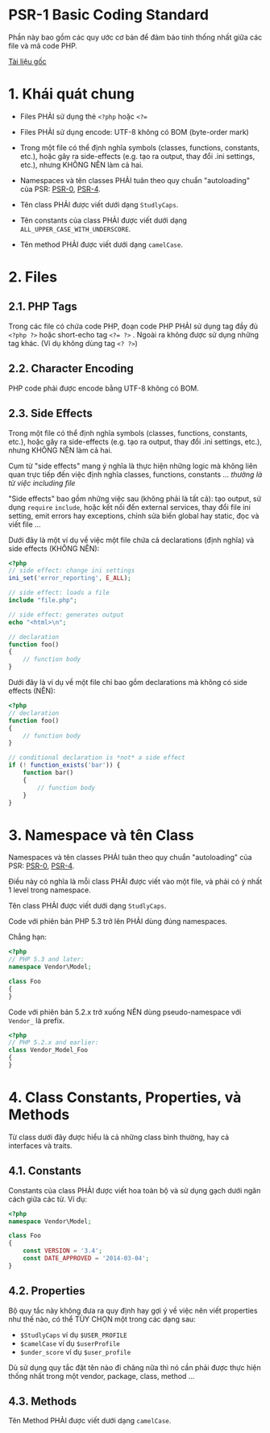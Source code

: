 # PSR-1 Basic Coding Standard

Phần này bao gồm các quy ước cơ bản để đảm bảo tính thống nhất giữa các file và mã code PHP.

[Tài liệu gốc](http://www.php-fig.org/psr/psr-1/)

# 1. Khái quát chung

- Files PHẢI sử dụng thẻ `<?php` hoặc `<?=` 

- Files PHẢI sử dụng encode: UTF-8 không có BOM (byte-order mark)

- Trong một file có thể định nghĩa symbols (classes, functions, constants, etc.), hoặc gây ra side-effects (e.g. tạo ra output, thay đổi .ini settings, etc.), nhưng KHÔNG NÊN làm cả hai.

- Namespaces và tên classes PHẢI tuân theo quy chuẩn "autoloading" của PSR: [PSR-0](http://www.php-fig.org/psr/psr-0/), [PSR-4](http://www.php-fig.org/psr/psr-4/).

- Tên class PHẢI được viết dưới dạng `StudlyCaps`.

- Tên constants của class PHẢI được viết dưới dạng `ALL_UPPER_CASE_WITH_UNDERSCORE`.

- Tên method PHẢI được viết dưới dạng `camelCase`.


# 2. Files


## 2.1. PHP Tags

Trong các file có chứa code PHP, đoạn code PHP PHẢI sử dụng tag đầy đủ `<?php ?>` hoặc short-echo tag `<?= ?>` .
Ngoài ra không được sử dụng những tag khác. (Ví dụ không dùng tag `<? ?>`)

## 2.2. Character Encoding

PHP code phải được encode bằng UTF-8 không có BOM.

## 2.3. Side Effects

Trong một file có thể định nghĩa symbols (classes, functions, constants, etc.), hoặc gây ra side-effects (e.g. tạo ra output, thay đổi .ini settings, etc.), nhưng KHÔNG NÊN làm cả hai.

Cụm từ "side effects" mang ý nghĩa là thực hiện những logic mà không liên quan trực tiếp đến việc định nghĩa classes, functions, constants ... *thường là từ việc including file*

"Side effects" bao gồm những việc sau (không phải là tất cả): tạo output, sử dụng `require`  `include`, hoặc kết nối đến external services, thay đổi file ini setting, emit errors hay exceptions, chỉnh sửa biến global hay static, đọc và viết file ...

Dưới đây là một ví dụ về việc một file chứa cả declarations (định nghĩa) và side effects (KHÔNG NÊN):

```php
<?php
// side effect: change ini settings
ini_set('error_reporting', E_ALL);

// side effect: loads a file
include "file.php";

// side effect: generates output
echo "<html>\n";

// declaration
function foo()
{
    // function body
}
```

Dưới đây là ví dụ về một file chỉ bao gồm declarations mà không có side effects (NÊN):

```php
<?php
// declaration
function foo()
{
    // function body
}

// conditional declaration is *not* a side effect
if (! function_exists('bar')) {
    function bar()
    {
        // function body
    }
}
```


# 3. Namespace và tên Class

Namespaces và tên classes PHẢI tuân theo quy chuẩn "autoloading" của PSR: [PSR-0](http://www.php-fig.org/psr/psr-0/), [PSR-4](http://www.php-fig.org/psr/psr-4/).

Điều này có nghĩa là mỗi class PHẢI được viết vào một file, và phải có ý nhất 1 level trong namespace.

Tên class PHẢI được viết dưới dạng `StudlyCaps`.

Code với phiên bản PHP 5.3 trở lên PHẢI dùng đúng namespaces.

Chẳng hạn:

```php
<?php
// PHP 5.3 and later:
namespace Vendor\Model;

class Foo
{
}
```

Code với phiên bản 5.2.x trở xuống NÊN dùng pseudo-namespace với `Vendor_` là prefix.

```php
<?php
// PHP 5.2.x and earlier:
class Vendor_Model_Foo
{
}
```

# 4. Class Constants, Properties, và Methods

Từ class dưới đây được hiểu là cả những class bình thường, hay cả interfaces và traits.

## 4.1. Constants

Constants của class PHẢI được viết hoa toàn bộ và sử dụng gạch dưới ngăn cách giữa các từ.
Ví dụ:

```php
<?php
namespace Vendor\Model;

class Foo
{
    const VERSION = '3.4';
    const DATE_APPROVED = '2014-03-04';
}
```

## 4.2. Properties

Bộ quy tắc này không đưa ra quy định hay gợi ý về việc nên viết properties như thế nào, có thể TÙY CHỌN một trong các dạng sau:

- `$StudlyCaps` ví dụ `$USER_PROFILE`
- `$camelCase` ví dụ `$userProfile`
- `$under_score` ví dụ `$user_profile`

Dù sử dụng quy tắc đặt tên nào đi chăng nữa thì nó cần phải được thực hiện thống nhất trong
một vendor, package, class, method ...

## 4.3. Methods

Tên Method PHẢI được viết dưới dạng `camelCase`.
